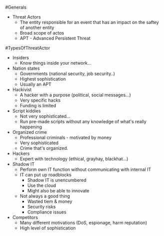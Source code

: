 
#Generals 
* Threat Actors
	* The entity responsible for an event that has an impact on the saftey of another entity
	* Broad scope of actos
	* APT - Advanced Persistent Threat

#TypesOfThreatActor
* Insiders
	* Know things inside your network...
* Nation states
	* Governments (national security, job security..)
	* Highest sophistication
	* Usually an APT
* Hackivist
	* A hacker with a purpose (political, social messages...)
	* Very specific hacks
	* Funding is limited
* Script kiddies
	* Not very sophisticated...
	* Run pre-made scripts without any knowledge of what's really happening
* Organized crime
	* Professional criminals - motivated by money
	* Very sophisticated
	* Crime that's organized.
* Hackers
	* Expert with technology (ethical, grayhay, blackhat...)
* Shadow IT
	* Perform own IT function without communicating with internal IT
	* IT can put up roadblocks
		* Shadow IT is unencumbered
		* Use the cloud
		* Might also be able to innovate
	* Not always a good thing
		* Wasted tiem & money
		* Security risks
		* Compliance issues
* Competitors
	* Many different motivations (DoS, espionage, harm reputation)
	* High level of sophistication
